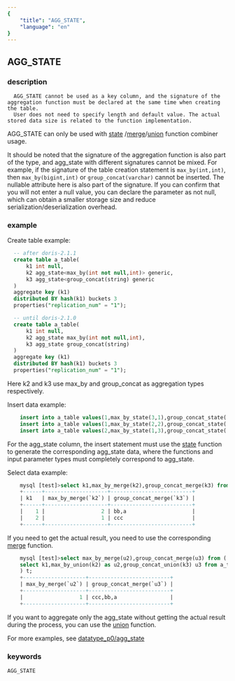 ```yaml
---
{
    "title": "AGG_STATE",
    "language": "en"
}
---
```


<!-- 
Licensed to the Apache Software Foundation (ASF) under one
or more contributor license agreements.  See the NOTICE file
distributed with this work for additional information
regarding copyright ownership.  The ASF licenses this file
to you under the Apache License, Version 2.0 (the
"License"); you may not use this file except in compliance
with the License.  You may obtain a copy of the License at

  http://www.apache.org/licenses/LICENSE-2.0

Unless required by applicable law or agreed to in writing,
software distributed under the License is distributed on an
"AS IS" BASIS, WITHOUT WARRANTIES OR CONDITIONS OF ANY
KIND, either express or implied.  See the License for the
specific language governing permissions and limitations
under the License.
-->

## AGG_STATE
### description
      AGG_STATE cannot be used as a key column, and the signature of the aggregation function must be declared at the same time when creating the table.
      User does not need to specify length and default value. The actual stored data size is related to the function implementation.
    
  AGG_STATE can only be used with [state](../../sql-functions/combinators/state.md)
     /[merge](../../sql-functions/combinators/merge.md)/[union](../..//sql-functions/combinators/union.md) function combiner usage.
    
  It should be noted that the signature of the aggregation function is also part of the type, and agg_state with different signatures cannot be mixed. For example, if the signature of the table creation statement is `max_by(int,int)`, then `max_by(bigint,int)` or `group_concat(varchar)` cannot be inserted.
   The nullable attribute here is also part of the signature. If you can confirm that you will not enter a null value, you can declare the parameter as not null, which can obtain a smaller storage size and reduce serialization/deserialization overhead.

### example

Create table example:
```sql
  -- after doris-2.1.1
  create table a_table(
      k1 int null,
      k2 agg_state<max_by(int not null,int)> generic,
      k3 agg_state<group_concat(string) generic
  )
  aggregate key (k1)
  distributed BY hash(k1) buckets 3
  properties("replication_num" = "1");  

  -- until doris-2.1.0
  create table a_table(
      k1 int null,
      k2 agg_state max_by(int not null,int),
      k3 agg_state group_concat(string)
  )
  aggregate key (k1)
  distributed BY hash(k1) buckets 3
  properties("replication_num" = "1");
```
Here k2 and k3 use max_by and group_concat as aggregation types respectively.

Insert data example:
```sql
    insert into a_table values(1,max_by_state(3,1),group_concat_state('a'));
    insert into a_table values(1,max_by_state(2,2),group_concat_state('bb'));
    insert into a_table values(2,max_by_state(1,3),group_concat_state('ccc'));
```
For the agg_state column, the insert statement must use the [state](../../sql-functions/combinators/state.md) function to generate the corresponding agg_state data, where the functions and input parameter types must completely correspond to agg_state.

Select data example:
```sql
    mysql [test]>select k1,max_by_merge(k2),group_concat_merge(k3) from a_table group by k1 order by k1;
    +------+--------------------+--------------------------+
    | k1   | max_by_merge(`k2`) | group_concat_merge(`k3`) |
    +------+--------------------+--------------------------+
    |    1 |                  2 | bb,a                     |
    |    2 |                  1 | ccc                      |
    +------+--------------------+--------------------------+
```
If you need to get the actual result, you need to use the corresponding [merge](../../sql-functions/combinators/merge.md) function.

```sql
    mysql [test]>select max_by_merge(u2),group_concat_merge(u3) from (
    select k1,max_by_union(k2) as u2,group_concat_union(k3) u3 from a_table group by k1 order by k1
    ) t;
    +--------------------+--------------------------+
    | max_by_merge(`u2`) | group_concat_merge(`u3`) |
    +--------------------+--------------------------+
    |                  1 | ccc,bb,a                 |
    +--------------------+--------------------------+
```
If you want to aggregate only the agg_state without getting the actual result during the process, you can use the [union](../..//sql-functions/combinators/union.md) function.

For more examples, see [datatype_p0/agg_state](https://github.com/apache/doris/tree/master/regression-test/suites/datatype_p0/agg_state)
### keywords

    AGG_STATE
